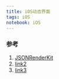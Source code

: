 ```yaml
---
title: iOS动态界面
tags: iOS
notebook: iOS 
---
```


### 参考

1. [JSONRenderKit](https://www.jianshu.com/p/49e697d2bc15)
2. [link2](https://blog.csdn.net/lizitao/article/details/74860322)
3. [link3](http://awhisper.github.io/2017/05/01/DSLandLayoutEngine/)
